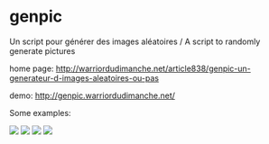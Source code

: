 # genpic
Un script pour générer des images aléatoires / A script to randomly generate pictures

home page: http://warriordudimanche.net/article838/genpic-un-generateur-d-images-aleatoires-ou-pas

demo: http://genpic.warriordudimanche.net/

Some examples: 


![](http://warriordudimanche.net/data/medias/images/pics/512-512-19293-cfb89b-2-250-10-1-6239.png)
![](http://warriordudimanche.net/data/medias/images/pics/512-512-e22ed2-e0736f-3-20-10-1234-b91fc9.png)
![](http://warriordudimanche.net/data/medias/images/pics/512-512-b1868-796514-2-250-10-1-e58f67.png)
![](http://warriordudimanche.net/data/medias/images/pics/512-512-efa439-b76f64-3-20-10--e68b45.png)
